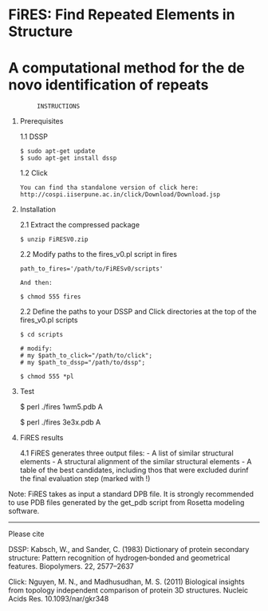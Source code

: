 #               FiRES: Find Repeated Elements in Structure              #
#   A computational method for the de novo identification of repeats    #


            INSTRUCTIONS

1) Prerequisites

   1.1 DSSP

       $ sudo apt-get update
       $ sudo apt-get install dssp

   1.2 Click

       You can find tha standalone version of click here:
       http://cospi.iiserpune.ac.in/click/Download/Download.jsp


2) Installation

   2.1 Extract the compressed package
      
       $ unzip FiRESV0.zip

   2.2 Modify paths to the fires_v0.pl script in fires

       path_to_fires='/path/to/FiRESv0/scripts'

       And then:

       $ chmod 555 fires

   2.2 Define the paths to your DSSP and Click directories at 
   the top of the fires_v0.pl scripts

       $ cd scripts

       # modify:
       # my $path_to_click="/path/to/click";
       # my $path_to_dssp="/path/to/dssp";

       $ chmod 555 *pl

   
3) Test

   $ perl ./fires 1wm5.pdb A

   $ perl ./fires 3e3x.pdb A

4) FiRES results

   4.1 FiRES generates three output files:
       - A list of similar structural elements 
       - A structural alignment of the similar structural elements
       - A table of the best candidates, including thos that were 
	 excluded durinf the final evaluation step (marked with !)

Note: FiRES takes as input a standard DPB file. It is strongly recommended to use
      PDB files generated by the get_pdb script from Rosetta modeling software.

______________________________________________________
Please cite

DSSP:
Kabsch, W., and Sander, C. (1983) Dictionary of protein secondary structure: Pattern
recognition of hydrogen‐bonded and geometrical features. Biopolymers. 22, 2577–2637

Click:
Nguyen, M. N., and Madhusudhan, M. S. (2011) Biological insights from topology
independent comparison of protein 3D structures. Nucleic Acids Res. 10.1093/nar/gkr348
